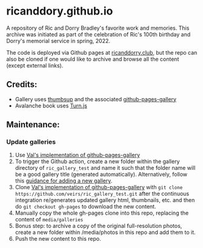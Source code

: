 # ricanddory.github.io

A repository of Ric and Dorry Bradley's favorite work and memories. This archive was initiated as part of the celebration of Ric's 100th birthday and Dorry's memorial service in spring, 2022.

The code is deployed via Github pages at [ricanddorry.club](https://ricanddorry.club), but the repo can also be cloned if one would like to archive and browse all the content (except external links).


## Credits:
* Gallery uses [thumbsup](https://github.com/thumbsup/thumbsup) and the associated [github-pages-gallery](https://github.com/gautamkrishnar/github-pages-gallery)
* Avalanche book uses [Turn.js](http://www.turnjs.com)


## Maintenance:

### Update galleries

1. Use [Val's implementation of github-pages-gallery](https://github.com/veirs/ric_gallery_test)
2. To trigger the Github action, create a new folder within the gallery directory of `ric_gallery_test` and name it such that the folder name will be a good gallery title (generated automatically). Alternatively, follow this [guidance for adding a new gallery](https://github.com/veirs/ric_gallery_test#adding-a-new-album-to-gallery).
3. Clone [Val's implementation of github-pages-gallery](https://github.com/veirs/ric_gallery_test) with `git clone https://github.com/veirs/ric_gallery_test.git` after the continuous integration re/generates updated gallery html, thumbnails, etc. and then do `git checkout gh-pages` to download the new content.
4. Manually copy the whole gh-pages clone into this repo, replacing the content of `media/galleries`
5. Bonus step: to archive a copy of the original full-resolution photos, create a new folder within /media/photos in this repo and add them to it.
6. Push the new content to this repo.


